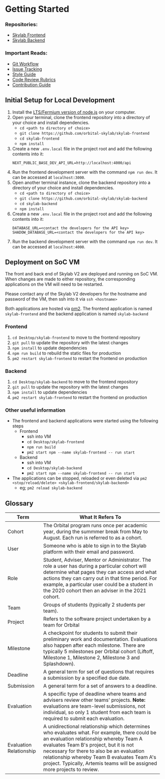 # Getting Started

### Repositories:
- [Skylab Frontend](https://github.com/orbital-skylab/skylab-frontend)
- [Skylab Backend](https://github.com/orbital-skylab/skylab-backend)

### Important Reads:
- [Git Workflow](https://github.com/orbital-skylab/skylab-frontend/wiki/Git-Workflow)
- [Issue Tracking](https://github.com/orbital-skylab/skylab-frontend/wiki/Issue-Tracking)
- [Style Guide](https://github.com/orbital-skylab/skylab-frontend/wiki/Style-Guide)
- [Code Review Rubrics](https://github.com/orbital-skylab/skylab-frontend/wiki/Code-Review-Rubrics)
- [Contribution Guide](https://github.com/orbital-skylab/.github/blob/main/CONTRIBUTING.md)

## Initial Setup for Local Development
1. Install the [LTS/Fermium version of node.js](https://nodejs.org/download/release/latest-fermium/) on your computer.
2. Open your terminal, clone the frontend repository into a directory of your choice and install dependencies.
    - `cd <path to directory of choice>`
    - `git clone https://github.com/orbital-skylab/skylab-frontend`
    - `cd skylab-frontend`
    - `npm install`
3. Create a new `.env.local` file in the project root and add the following contents into it:
    ```
    NEXT_PUBLIC_BASE_DEV_API_URL=http://localhost:4000/api
    ```
5. Run the frontend development server with the command `npm run dev`. It can be accessed at `localhost:3000`.
6. Open another terminal instance, clone the backend repository into a directory of your choice and install dependencies.
    - `cd <path to directory of choice>`
    - `git clone https://github.com/orbital-skylab/skylab-backend`
    - `cd skylab-backend`
    - `npm install`
7. Create a new `.env.local` file in the project root and add the following contents into it:
    ```
    DATABASE_URL=<contact the developers for the API key>
    SHADOW_DATABASE_URL=<contact the developers for the API key>
    ```
8. Run the backend development server with the command `npm run dev`. It can be accessed at `localhost:4000`.

## Deployment on SoC VM

The front and back end of Skylab V2 are deployed and running on SoC VM. When changes are made to either repository, the corresponding applications on the VM will need to be restarted.

Please contact any of the Skylab V2 developers for the hostname and password of the VM, then ssh into it via `ssh <hostname>` 

Both applications are hosted via [pm2](https://pm2.keymetrics.io/). The frontend application is named `skylab-frontend` and the backend application is named `skylab-backend`

### Frontend

1. `cd Desktop/skylab-frontend` to move to the frontend repository
2. `git pull` to update the repository with the latest changes
3. `npm install` to update dependencies
4. `npm run build` to rebuild the static files for production
5. `pm2 restart skylab-frontend` to restart the frontend on production

### Backend

1. `cd Desktop/skylab-backend` to move to the frontend repository
2. `git pull` to update the repository with the latest changes
3. `npm install` to update dependencies
5. `pm2 restart skylab-frontend` to restart the frontend on production

### Other useful information

- The frontend and backend applications were started using the following steps
    - Frontend
        - ssh into VM
        - `cd Desktop/skylab-frontend`
        - `npm run build`
        - `pm2 start npm --name skylab-frontend -- run start`
    - Backend
        - ssh into VM
        - `cd Desktop/skylab-backend`
        - `pm2 start npm --name skylab-frontend -- run start`
- The applications can be stopped, reloaded or even deleted via `pm2 <stop/reload/delete> <skylab-frontend/skylab-backend>`
    - eg; `pm2 reload skylab-backend`

## Glossary

|Term|What It Refers To|
|-|-|
|Cohort|The Orbital program runs once per academic year, during the summmer break from May to August. Each run is referred to as a cohort.|
|User|Someone who is able to sign in to the Skylab platform with their email and password.|
|Role|Student, Adviser, Mentor or Administrator. The role a user has during a particular cohort will determine what pages they can access and what actions they can carry out in that time period. For example, a particular user could be a student in the 2020 cohort then an adviser in the 2021 cohort.|
|Team|Groups of students (typically 2 students per team).|
|Project|Refers to the software project undertaken by a team for Orbital|
|Milestone|A checkpoint for students to submit their preliminary work and documentation. Evaluations also happen after each milestone. There are typically 5 milestones per Orbital cohort (Liftoff, Milestone 1, Milestone 2, Milestone 3 and Splashdown).|
|Deadline|A general term for set of questions that requires a submission by a specified due date.|
|Submission|A general term for a set of answers to a deadline.|
|Evaluation|A specific type of deadline where teams and advisers review other teams' projects. **Note:** evaluations are team-level submissions, not individual, so only 1 student from each team is required to submit each evaluation.|
|Evaluation Relationship|A unidirectional relationship which determines who evaluates what. For example, there could be an evaluation relationship whereby Team A evaluates Team B's project, but it is not necessary for there to also be an evaluation relationship whereby Team B evaluates Team A's project. Typically, Artemis teams will be assigned more projects to review.|


